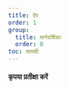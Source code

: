 ```yaml
---
title: ऐप
order: 1
group: 
  title: मार्गदर्शिका
  order: 0
toc: सामग्री
---
```


#### कृपया प्रतीक्षा करें

